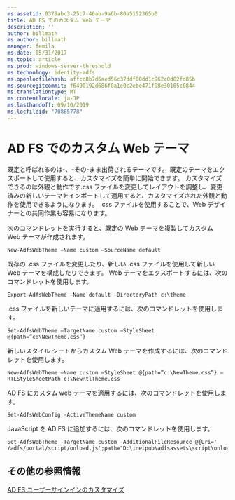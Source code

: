 ```yaml
---
ms.assetid: 0379abc3-25c7-46ab-9a6b-80a5152365b0
title: AD FS でのカスタム Web テーマ
description: ''
author: billmath
ms.author: billmath
manager: femila
ms.date: 05/31/2017
ms.topic: article
ms.prod: windows-server-threshold
ms.technology: identity-adfs
ms.openlocfilehash: affcc8b7d6aed56c37ddf00dd1c962c0d82fd85b
ms.sourcegitcommit: f6490192d686f0a1e0c2ebe471f98e30105c0844
ms.translationtype: MT
ms.contentlocale: ja-JP
ms.lasthandoff: 09/10/2019
ms.locfileid: "70865778"
---
```

# <a name="custom-web-themes-in-ad-fs"></a>AD FS でのカスタム Web テーマ 

既定と呼ばれるのは\-、\-その\-まま出荷されるテーマです。 既定のテーマをエクスポートして使用すると、カスタマイズを簡単に開始できます。 カスタマイズできるのは外観と動作です.css ファイルを変更してレイアウトを調整し、変更済みの新しいテーマをインポートして適用すると、カスタマイズされた外観と動作を使用できるようになります。 .css ファイルを使用することで、Web デザイナーとの共同作業も容易になります。  
  
次のコマンドレットを実行すると、既定の Web テーマを複製してカスタム Web テーマが作成されます。  
  
  
`New-AdfsWebTheme –Name custom –SourceName default ` 

  
既存の .css ファイルを変更したり、新しい .css ファイルを使用して新しい Web テーマを構成したりできます。 Web テーマをエクスポートするには、次のコマンドレットを使用します。  
  

    Export-AdfsWebTheme –Name default –DirectoryPath c:\theme  

  
.css ファイルを新しいテーマに適用するには、次のコマンドレットを使用します。  
  

    Set-AdfsWebTheme –TargetName custom –StyleSheet @{path=”c:\NewTheme.css”}  
  
  
新しいスタイル シートからカスタム Web テーマを作成するには、次のコマンドレットを使用します。  
  
  
`New-AdfsWebTheme –Name custom –StyleSheet @{path=”c:\NewTheme.css”} –RTLStyleSheetPath c:\NewRtlTheme.css ` 
  
  
  
AD FS にカスタム web テーマを適用するには、次のコマンドレットを使用します。  
  

`Set-AdfsWebConfig -ActiveThemeName custom`  

  
JavaScript を AD FS に追加するには、次のコマンドレットを使用します。  
  
 
    Set-AdfsWebTheme -TargetName custom -AdditionalFileResource @{Uri=' /adfs/portal/script/onload.js';path="D:\inetpub\adfsassets\script\onload.js"}  


## <a name="additional-references"></a>その他の参照情報 
[AD FS ユーザーサインインのカスタマイズ](AD-FS-user-sign-in-customization.md)  
